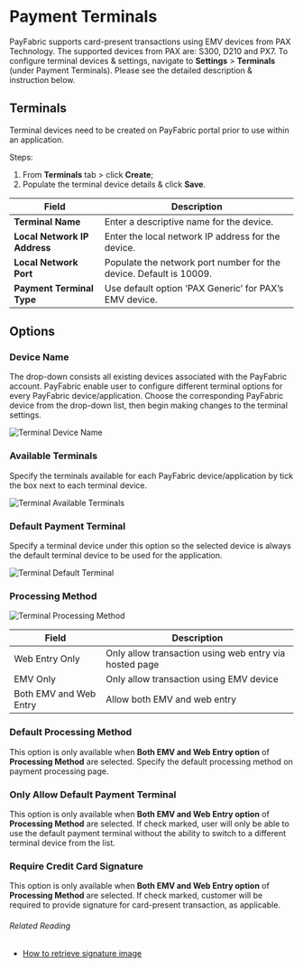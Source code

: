 # Payment Terminals
PayFabric supports card-present transactions using EMV devices from PAX Technology. The supported devices from PAX are: S300, D210 and PX7. 
To configure terminal devices & settings, navigate to **Settings** > **Terminals** (under Payment Terminals). Please see the detailed description & instruction below.

## Terminals

Terminal devices need to be created on PayFabric portal prior to use within an application.

Steps:
1.	From **Terminals** tab > click **Create**;
2.	Populate the terminal device details & click **Save**.


|Field                          |Description  | 
|------------------------------|-------------| 
|**Terminal Name**| Enter a descriptive name for the device. |
|**Local Network IP Address**| Enter the local network IP address for the device. |
|**Local Network Port**| Populate the network port number for the device. Default is 10009. |
|**Payment Terminal Type**| Use default option ‘PAX Generic’ for PAX’s EMV device. |

## Options

### Device Name

The drop-down consists all existing devices associated with the PayFabric account. PayFabric enable user to configure different terminal options for every PayFabric device/application. Choose the corresponding PayFabric device from the drop-down list, then begin making changes to the terminal settings.

![Terminal Device Name](https://raw.githubusercontent.com/PayFabric/Portal/master/PayFabric/Sections/Screenshots/TerminalsDeviceName.png)

### Available Terminals

Specify the terminals available for each PayFabric device/application by tick the box next to each terminal device.

![Terminal Available Terminals](https://raw.githubusercontent.com/PayFabric/Portal/master/PayFabric/Sections/Screenshots/TerminalsAvailableTerminals.png)

### Default Payment Terminal

Specify a terminal device under this option so the selected device is always the default terminal device to be used for the application. 

![Terminal Default Terminal](https://raw.githubusercontent.com/PayFabric/Portal/master/PayFabric/Sections/Screenshots/TerminalsDefaultTerminal.png)

### Processing Method

![Terminal Processing Method](https://raw.githubusercontent.com/PayFabric/Portal/master/PayFabric/Sections/Screenshots/TerminalsProcessingMethod.png)

|Field                          |Description  | 
|------------------------------|-------------| 
|Web Entry Only| Only allow transaction using web entry via hosted page |
|EMV Only| Only allow transaction using EMV device |
|Both EMV and Web Entry| Allow both EMV and web entry |

### Default Processing Method

This option is only available when **Both EMV and Web Entry option** of **Processing Method** are selected. Specify the default processing method on payment processing page.

### Only Allow Default Payment Terminal

This option is only available when **Both EMV and Web Entry option** of **Processing Method** are selected. If check marked, user will only be able to use the default payment terminal without the ability to switch to a different terminal device from the list.

### Require Credit Card Signature

This option is only available when **Both EMV and Web Entry option** of **Processing Method** are selected. If check marked, customer will be required to provide signature for card-present transaction, as applicable.

###### Related Reading
* [How to retrieve signature image](../../../../../../PayFabric/Hosted-Pages/blob/master/Sections/Payment%20Terminals%20Signature%20Page.md)
